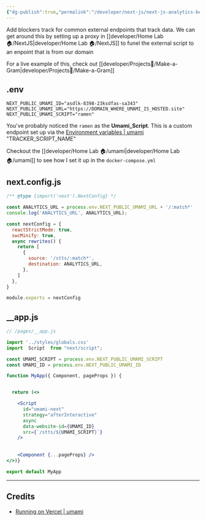 ```yaml
---
{"dg-publish":true,"permalink":"/developer/next-js/next-js-analytics-behind-proxy/","noteIcon":""}
---
```


Add blockers track for common external endpoints that track data. We can get around this by setting up a proxy in [[developer/Home Lab 🏠/NextJS\|developer/Home Lab 🏠/NextJS]] to funel the external script to an enpoint that is from our domain

For a live example of this, check out [[developer/Projects📐/Make-a-Gram\|developer/Projects📐/Make-a-Gram]]

## .env
```env
NEXT_PUBLIC_UMAMI_ID="asdlk-8398-23ksdfas-sa343"
NEXT_PUBLIC_UMAMI_URL="https://DOMAIN_WHERE_UMAMI_IS_HOSTED.site"
NEXT_PUBLIC_UMAMI_SCRIPT="ramen"
```

You've probably noticed the `ramen` as the **Umami_Script**. This is a custom endpoint set up via the [Environment variables | umami](https://umami.is/docs/environment-variables) "TRACKER_SCRIPT_NAME"

Checkout the [[developer/Home Lab 🏠/umami\|developer/Home Lab 🏠/umami]] to see how I set it up in the `docker-compose.yml`

## next.config.js
```js
/** @type {import('next').NextConfig} */

const ANALYTICS_URL = process.env.NEXT_PUBLIC_UMAMI_URL + '/:match*'
console.log('ANALYTICS_URL', ANALYTICS_URL);

const nextConfig = {
  reactStrictMode: true,
  swcMinify: true,
  async rewrites() {
    return [
      {
        source: '/stts/:match*',
        destination: ANALYTICS_URL,
      },
    ]
  },
}

module.exports = nextConfig
```

## __app.js
```jsx
// /pages/__app.js

import '../styles/globals.css'
import  Script  from "next/script";

const UMAMI_SCRIPT = process.env.NEXT_PUBLIC_UMAMI_SCRIPT
const UMAMI_ID = process.env.NEXT_PUBLIC_UMAMI_ID

function MyApp({ Component, pageProps }) {


  return (<>

    <Script
      id="umami-next"
      strategy="afterInteractive"
      async
      data-website-id={UMAMI_ID}
      src={`/stts/${UMAMI_SCRIPT}`}
    />
 
    
    <Component {...pageProps} />
</>)}

export default MyApp
```


---
## Credits
- [Running on Vercel | umami](https://umami.is/docs/running-on-vercel)